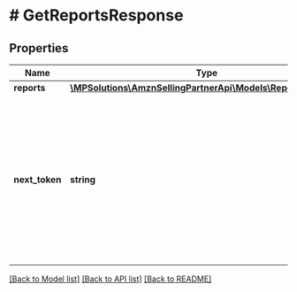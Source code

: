 # # GetReportsResponse

## Properties

Name | Type | Description | Notes
------------ | ------------- | ------------- | -------------
**reports** | [**\MPSolutions\AmznSellingPartnerApi\Models\Reports\Report[]**](Report.md) |  |
**next_token** | **string** | Returned when the number of results exceeds pageSize. To get the next page of results, call getReports with this token as the only parameter. | [optional]

[[Back to Model list]](../../README.md#models) [[Back to API list]](../../README.md#endpoints) [[Back to README]](../../README.md)
